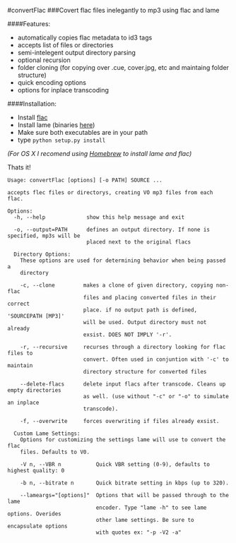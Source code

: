 #convertFlac
###Covert flac files inelegantly to mp3 using flac and lame

####Features:
*   automatically copies flac metadata to id3 tags
*   accepts list of files or directories
*   semi-intelegent output directory parsing
*   optional recursion
*   folder cloning (for copying over .cue, cover.jpg, etc and maintaing folder structure)
*   quick encoding options
*   options for inplace transcoding

####Installation:
*   Install [flac](https://xiph.org/flac/download.html)
*   Install lame (binaries [here](http://lame.sourceforge.net/links.php#Binaries))
*   Make sure both executables are in your path
*   type `python setup.py install`

*(For OS X I recomend using [Homebrew](http://brew.sh) to install lame and flac)*

Thats it!


    Usage: convertFlac [options] [-o PATH] SOURCE ...
    
    accepts flec files or directorys, creating VO mp3 files from each flac.
    
    Options:
      -h, --help             show this help message and exit
    
      -o, --output=PATH      defines an output directory. If none is specified, mp3s will be
                             placed next to the original flacs
    
      Directory Options:
        These options are used for determining behavior when being passed a
        directory
    
        -c, --clone         makes a clone of given directory, copying non-flac
                            files and placing converted files in their correct
                            place. if no output path is defined, 'SOURCEPATH [MP3]'
                            will be used. Output directory must not already
                            exsist. DOES NOT IMPLY '-r'.
    
        -r, --recursive     recurses through a directory looking for flac files to
                            convert. Often used in conjuntion with '-c' to maintain
                            directory structure for converted files
    
        --delete-flacs      delete input flacs after transcode. Cleans up empty directories
                            as well. (use without "-c" or "-o" to simulate an inplace
                            transcode).
    
        -f, --overwrite     forces overwriting if files already exsist.
    
      Custom Lame Settings:
        Options for customizing the settings lame will use to convert the flac
        files. Defaults to V0.
    
        -V n, --VBR n           Quick VBR setting (0-9), defaults to highest quality: 0
    
        -b n, --bitrate n       Quick bitrate setting in kbps (up to 320).
    
        --lameargs="[options]"  Options that will be passed through to the lame
                                encoder. Type "lame -h" to see lame options. Overides
                                other lame settings. Be sure to encapsulate options
                                with quotes ex: "-p -V2 -a"
